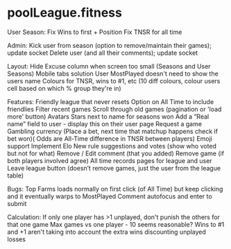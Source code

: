 # poolLeague.fitness

User Season:
	Fix Wins to first + Position 
	Fix TNSR for all time

Admin:
	Kick user from season (option to remove/maintain their games); update socket
	Delete user (and all their comments); update socket

Layout:
	Hide Excuse column when screen too small (Seasons and User Seasons)
	Mobile tabs solution
	User MostPlayed doesn't need to show the users name
	Colours for TNSR, wins to #1, etc (10 diff colours, colour users cell based on which % group they're in)

Features:
	Friendly league that never resets
	Option on All Time to include friendlies
	Filter recent games
	Scroll through old games (pagination or 'load more' button)
	Avatars
	Stars next to name for seasons won
	Add a “Real name” field to user - display this on their user page
	Request a game
	Gambling currency (Place a bet, next time that matchup happens check if bet won)( Odds are All-Time difference in TNSR between players)
	Emoji support
	Implement Elo
	New rule suggestions and votes (show who voted but not for what)
	Remove / Edit comment (that you added)
	Remove game (if both players involved agree)
	All time records pages for league and user
	Leave league button (doesn’t remove games, just the user from the league table)

Bugs:
	Top Farms loads normally on first click (of All Time) but keep clicking and it eventually  warps to MostPlayed
	Comment autofocus and enter to submit

Calculation:
	If only one player has >1 unplayed, don't punish the others for that one game
	Max games vs one player - 10 seems reasonable?
	Wins to #1 and +1 aren't taking into account the extra wins discounting unplayed losses